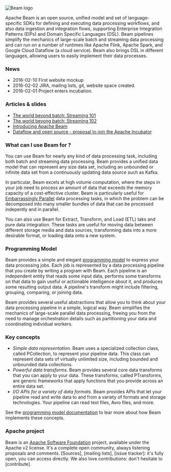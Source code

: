 <!--
  ~ Licensed to the Apache Software Foundation (ASF) under one or more
  ~ contributor license agreements.  See the NOTICE file distributed with
  ~ this work for additional information regarding copyright ownership.
  ~ The ASF licenses this file to You under the Apache License, Version 2.0
  ~ (the "License"); you may not use this file except in compliance with
  ~ the License.  You may obtain a copy of the License at
  ~
  ~      http://www.apache.org/licenses/LICENSE-2.0
  ~
  ~ Unless required by applicable law or agreed to in writing, software
  ~ distributed under the License is distributed on an "AS IS" BASIS,
  ~ WITHOUT WARRANTIES OR CONDITIONS OF ANY KIND, either express or implied.
  ~ See the License for the specific language governing permissions and
  ~ limitations under the License.
  -->
  
![Beam logo](images/beam-349x124.png)

Apache Beam is an open source, unified model and set of language-specific SDKs for defining and executing
data processing workflows, and also data ingestion and integration flows, supporting Enterprise Integration
Patterns (EIPs) and Domain Specific Languages (DSL). Beam pipelines simplify the mechanics of large-scale batch
and streaming data processing and can run on a number of runtimes like Apache Flink, Apache Spark, and Google
Cloud Dataflow (a cloud service). Beam also brings DSL in different languages, allowing users to easily 
implement their data processes.

### News

- 2016-02-10 First website mockup
- 2016-02-02 JIRA, mailing lists, git, website space created.
- 2016-02-01 Project enters incubation.

### Articles & slides

* [The world beyond batch: Streaming 101](https://www.oreilly.com/ideas/the-world-beyond-batch-streaming-101)
* [The world beyong batch: Streaming 102](https://www.oreilly.com/ideas/the-world-beyond-batch-streaming-102)
* [Introducing Apache Beam](http://blog.nanthrax.net/2016/01/introducing-apache-dataflow/)
* [Dataflow and open source - proposal to join the Apache Incubator](http://googlecloudplatform.blogspot.fr/2016/01/Dataflow-and-open-source-proposal-to-join-the-Apache-Incubator.html)

### What can I use Beam for ?

You can use Beam for nearly any kind of data processing task, including both batch and streaming data processing.
Beam provides a unified data model that can represent any size data set, including an unbounded or infinite data
set from a continuously updating data source such as Kafka.

In particular, Beam excels at high volume computation, where the steps in your job need to process an amount of data
that exceeds the memory capacity of a cost-effective cluster. Beam is particularly useful for [Embarrassingly Parallel](http://en.wikipedia.org/wiki/Embarassingly_parallel)
data processing tasks, in which the problem can be decomposed into many smaller bundles of data that can be processed
indepently and in parallel.

You can also use Beam for Extract, Transform, and Load (ETL) taks and pure data integration. These tasks are useful
for moving data between different storage media and data sources, transforming data into a more desirable format,
or loading data onto a new system.

### Programming Model

Beam provides a simple and elegant [programming model](programming-model.html) to express your data processing jobs.
Each job is represented by a data processing pipeline that you create by writing a program with Beam. Each pipeline
is an independent entity that reads some input data, performs some transforms on that data to gain useful or
actionable intelligence about it, and produces some resulting output data. A pipeline's transform might include
filtering, grouping, comparing, or joining data.

Beam provides several useful abstractions that allow you to think about your data processing pipeline in a simple,
logical way. Beam simplifies the mechanics of large-scale parallel data processing, freeing you from the need
to manage orchestration details such as partitioning your data and coordinating individual workers.

### Key concepts

 * _Simple data representation_. Beam uses a specialized collection class, called PCollection, to represent your
pipeline data. This class can represent data sets of virtually unlimited size, including bounded and unbounded
data collections.
 * _Powerful data transforms_. Beam provides several core data transforms that you can apply to your data. These
transforms, called PTransforms, are generic frameworks that apply functions that you provide across an entire data
set.
 * _I/O APIs for a variety of data formats_. Beam provides APIs that let your pipeline read and write data to and
from a variety of formats and storage technologies. Your pipeline can read text files, Avro files, and more.

See the [programming model documentation](programming-model.html) to lear more about how Beam implements these
concepts.

### Apache project

Beam is an [Apache Software Foundation](http://www.apache.org) project, available under the Apache v2 license.
It's a complete open community, always listening proposals and comments.
[Sources],  [mailing lists], [issue tracker]: it's fully open, you can access directly.
We also love contributions: don't hesitate to [contribute].
